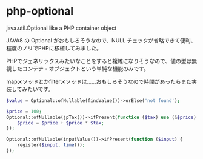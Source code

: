 # php-optional
java.util.Optional like a PHP container object

JAVA8 の Optional がおもしろそうなので、NULL チェックが省略できて便利、程度のノリでPHPに移植してみました。

PHPでジェネリックスみたいなことをすると複雑になりそうなので、値の型は無視したコンテナ・オブジェクトという単純な機能のみです。

mapメソッドとかfilterメソッドは……おもしろそうなので時間があったらまた実装してみたいです。

```php
$value = Optional::ofNullable(findValue())->orElse('not found');

$price = 100;
Optional::ofNullable(jpTax())->ifPresent(function ($tax) use (&$price) {
    $price = $price + $price * $tax;
});

Optional::ofNullable(inputValue())->ifPresent(function ($input) {
    register($input, time());
});
```
